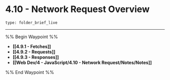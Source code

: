 # 4.10 - Network Request Overview
 
```ccard
type: folder_brief_live
```
 
---

%% Begin Waypoint %%
- **[[4.9.1 - Fetches]]**
- **[[4.9.2 - Requests]]**
- **[[4.9.3 - Responses]]**
- **[[Web Dev/4 - JavaScript/4.10 - Network Request/Notes/Notes]]**

%% End Waypoint %%